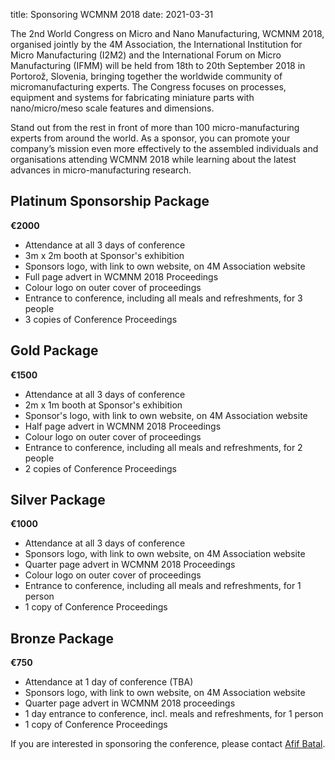 title: Sponsoring WCMNM 2018
date: 2021-03-31

The 2nd World Congress on Micro and Nano Manufacturing, WCMNM 2018, organised jointly by the 4M Association, the International Institution for Micro Manufacturing (I2M2) and the International Forum on Micro Manufacturing (IFMM)  will be held from 18th to 20th September 2018 in Portorož, Slovenia, bringing together the worldwide
community of micromanufacturing experts. The Congress focuses on processes, equipment and systems for fabricating miniature parts with nano/micro/meso scale features and
dimensions.

Stand out from the rest in front of more than 100 micro-manufacturing experts from around the world. As a sponsor, you can promote your company’s mission even more effectively to the assembled individuals and organisations attending WCMNM 2018 while learning about the latest advances in micro-manufacturing research.
<!--break-->
## Platinum Sponsorship Package

**€2000**

* Attendance at all 3 days of conference  
* 3m x 2m booth at Sponsor's exhibition    
* Sponsors logo, with link to own website, on 4M Association website
* Full page advert in WCMNM 2018 Proceedings
* Colour logo on outer cover of proceedings
* Entrance to conference, including all meals and refreshments, for 3 people
* 3 copies of Conference Proceedings

## Gold Package

**€1500**

* Attendance at all 3 days of conference  
* 2m x 1m booth at Sponsor's exhibition  
* Sponsor's logo, with link to own website, on 4M Association website  
* Half page advert in WCMNM 2018 Proceedings
* Colour logo on outer cover of proceedings
* Entrance to conference, including all meals and refreshments, for 2 people
* 2 copies of Conference Proceedings


## Silver Package

**€1000**

* Attendance at all 3 days of conference  
* Sponsors logo, with link to own website, on 4M Association website  
* Quarter page advert in WCMNM 2018 Proceedings
* Colour logo on outer cover of proceedings
* Entrance to conference, including all meals and refreshments, for 1 person
* 1 copy of Conference Proceedings  
  
## Bronze Package

**€750**

* Attendance at 1 day of conference (TBA)  
* Sponsors logo, with link to own website, on 4M Association website  
* Quarter page advert in WCMNM 2018 proceedings
* 1 day entrance to conference, incl. meals and refreshments, for 1 person
* 1 copy of Conference Proceedings  


If you are interested in sponsoring the conference, please contact [Afif Batal](mailto:bxa361@student.bham.ac.uk).